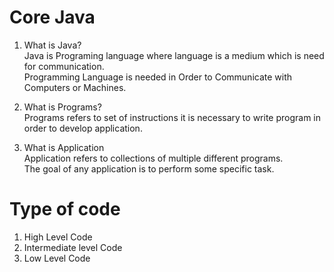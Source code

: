 # Core Java
1. What is Java?  
	Java is Programing language where language is a medium which is need for communication.  
	Programming Language is needed in Order to Communicate with Computers or Machines.

2. What is Programs?    
	Programs refers to set of instructions it is necessary to write program in order to develop application.
3. What is Application  
	Application refers to collections of multiple different programs.  
	The goal of any application is to perform some specific task.

# Type of code

1. High Level Code
2. Intermediate level Code
3. Low Level Code
